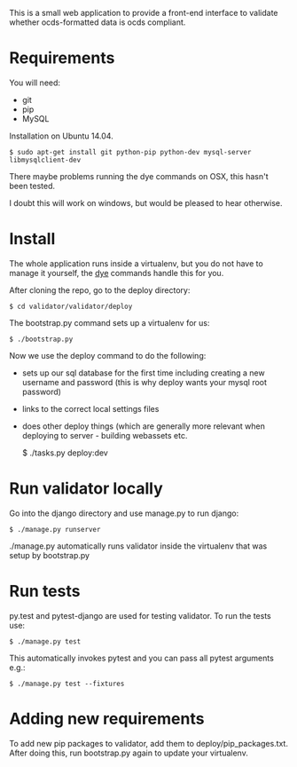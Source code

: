 This is a small web application to provide a front-end interface to validate
whether ocds-formatted data is ocds compliant.

Requirements
============
You will need:
* git
* pip
* MySQL

Installation on Ubuntu 14.04. 

    $ sudo apt-get install git python-pip python-dev mysql-server libmysqlclient-dev 

There maybe problems running the dye commands on OSX, this hasn't been tested.

I doubt this will work on windows, but would be pleased to hear otherwise.

Install
=======
The whole application runs inside a virtualenv, but you do not have to manage
it yourself, the [dye](https://github.com/aptivate/dye) commands handle this for you.

After cloning the repo, go to the deploy directory:

    $ cd validator/validator/deploy

The bootstrap.py command sets up a virtualenv for us:

    $ ./bootstrap.py

Now we use the deploy command to do the following:
* sets up our sql database for the first time including creating a new username
  and password (this is why deploy wants your mysql root password)
* links to the correct local settings files
* does other deploy things (which are generally more relevant when deploying to
  server - building webassets etc.

    $ ./tasks.py deploy:dev

Run validator locally
=====================
Go into the django directory and use manage.py to run django:

    $ ./manage.py runserver

./manage.py automatically runs validator inside the virtualenv that was setup
by bootstrap.py

Run tests
=========
py.test and pytest-django are used for testing validator. To run the tests use:

    $ ./manage.py test

This automatically invokes pytest and you can pass all pytest arguments e.g.:

    $ ./manage.py test --fixtures

Adding new requirements
=======================
To add new pip packages to validator, add them to deploy/pip_packages.txt.
After doing this, run bootstrap.py again to update your virtualenv.
